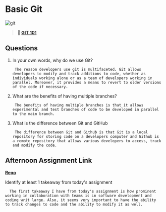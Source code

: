 # Basic Git

![git](https://git-scm.com/images/branching-illustration@2x.png)

> **📖 [GIT 101](https://codeworksacademy.com/fs-student-guide/resources/wk1/01-GIT)**

## Questions

1. In your own words, why do we use Git?

        The reason developers use git is multifaceted. Git allows developers to modify and track additions to code, whether as individuals working alone or as a team of developers working in parallel. Moreover, it provides a means to revert to older versions of the code if necessary.
2. What are the benefits of having multiple branches?

        The benefits of having multiple branches is that it allows experimental and test branches of code to be developed in parallel to the main branch. 
3. What is the difference between Git and GitHub
        
        The difference between Git and Github is that Git is a local repository for storing code on a developers computer and Github is a remote repository that allows various developers to access, track and modify the code.

## Afternoon Assignment Link

**[Repo](https://github.com/DerekBelloni/fs-journal)**

Identify at least 1 takeaway from today's assignment

      The first takeaway I have from today's assignment is how prominent working in collaboration with teams is in software development and coding writ large. Also, it seems very important to have the ability to track changes to code and the ability to modify it as well.